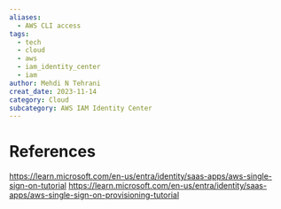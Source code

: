 ```yaml
---
aliases:
  - AWS CLI access
tags:
  - tech
  - cloud
  - aws
  - iam_identity_center
  - iam
author: Mehdi N Tehrani
creat_date: 2023-11-14
category: Cloud
subcategory: AWS IAM Identity Center
---
```

# References
https://learn.microsoft.com/en-us/entra/identity/saas-apps/aws-single-sign-on-tutorial
https://learn.microsoft.com/en-us/entra/identity/saas-apps/aws-single-sign-on-provisioning-tutorial